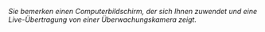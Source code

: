 _Sie bemerken einen Computerbildschirm, der sich Ihnen zuwendet und eine Live-Übertragung von einer Überwachungskamera zeigt._
